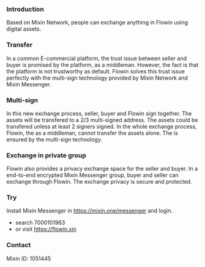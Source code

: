 ### Introduction
Based on Mixin Network, people can exchange anything in Flowin using digital
assets.

### Transfer
In a common E-commercial platform, the trust issue between seller and buyer is
promised by the platform, as a middleman. However, the fact is that the platform
is not trustworthy as default. Flowin solves this trust issue perfectly with the
multi-sign technology provided by Mixin Network and Mixin Messenger.

### Multi-sign
In this new exchange process, seller, buyer and Flowin sign together. The assets
will be transfered to a 2/3 multi-signed address. The assets could be transfered
unless at least 2 signers signed. In the whole exchange process, Flowin, the
as a middleman, cannot transfer the assets alone. The is ensured by the
multi-sign technology.

### Exchange in private group
Flowin also provides a privacy exchange space for the seller and buyer. In a
end-to-end encrypted Mixin Messenger group, buyer and seller can exchange
through Flowin. The exchange privacy is secure and protected.

### Try
Install Mixin Messenger in https://mixin.one/messenger and login.
- search 7000101963
- or visit https://flowin.xin

### Contact
Mixin ID: 1051445
